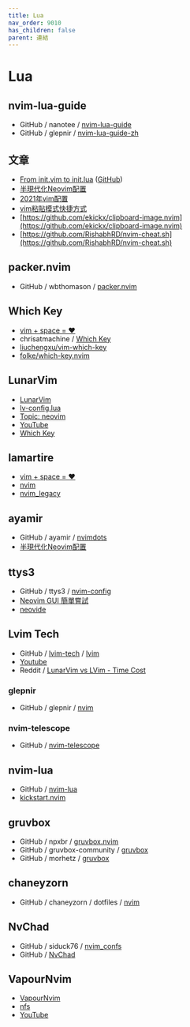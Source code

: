 ```yaml
---
title: Lua
nav_order: 9010
has_children: false
parent: 連結
---
```


# Lua

## nvim-lua-guide

* GitHub / nanotee / [nvim-lua-guide](https://github.com/nanotee/nvim-lua-guide)
* GitHub / glepnir / [nvim-lua-guide-zh](https://github.com/glepnir/nvim-lua-guide-zh)


## 文章

* [From init.vim to init.lua](https://teukka.tech/luanvim.html) ([GitHub](https://github.com/jamestthompson3/vimConfig))
* [半現代化Neovim配置](https://zhuanlan.zhihu.com/p/382092667)
* [2021年vim配置](https://zhuanlan.zhihu.com/p/348257414)
* [vim粘貼模式快捷方式](http://xstarcd.github.io/wiki/vim/vim-copy-paste.html)
* [https://github.com/ekickx/clipboard-image.nvim](https://github.com/ekickx/clipboard-image.nvim)
* [https://github.com/RishabhRD/nvim-cheat.sh](https://github.com/RishabhRD/nvim-cheat.sh)

## packer.nvim

* GitHub / wbthomason / [packer.nvim](https://github.com/wbthomason/packer.nvim)

## Which Key

* [vim + space = ❤️](https://dev.to/lamartire/vim-space-48bp)
* chrisatmachine / [Which Key](https://www.chrisatmachine.com/Neovim/15-which-key/)
* [liuchengxu/vim-which-key](https://github.com/liuchengxu/vim-which-key)
* [folke/which-key.nvim](https://github.com/folke/which-key.nvim)


## LunarVim

* [LunarVim](https://github.com/ChristianChiarulli/LunarVim)
* [lv-config.lua](https://github.com/ChristianChiarulli/lvim/blob/master/lv-config.lua)
* [Topic: neovim](https://www.chrisatmachine.com/neovim)
* [YouTube](https://www.youtube.com/c/ChrisAtMachine/videos)
* [Which Key](https://www.chrisatmachine.com/Neovim/15-which-key/)


## lamartire

* [vim + space = ❤️](https://dev.to/lamartire/vim-space-48bp)
* [nvim](https://github.com/lamartire/dotfiles/tree/master/.config/nvim)
* [nvim_legacy](https://github.com/lamartire/dotfiles/tree/master/.config/nvim_legacy)


## ayamir

* GitHub / ayamir / [nvimdots](https://github.com/ayamir/nvimdots)
* [半現代化Neovim配置](https://zhuanlan.zhihu.com/p/382092667)

## ttys3

* GitHub / ttys3 / [nvim-config](https://github.com/ttys3/nvim-config)
* [Neovim GUI 簡單嘗試](https://ttys3.dev/post/neovim-gui/)
* [neovide](https://github.com/neovide/neovide)


## Lvim Tech

* GitHub / [lvim-tech](https://github.com/lvim-tech/) / [lvim](https://github.com/lvim-tech/lvim)
* [Youtube](https://www.youtube.com/channel/UCSV5_UXKLl1JDZbQaYWuFKQ/videos)
* Reddit / [LunarVim vs LVim - Time Cost](https://www.reddit.com/r/neovim/comments/n599w7/lunarvim_vs_lvim_time_cost/)

### glepnir

* GitHub / glepnir / [nvim](https://github.com/glepnir/nvim)

### nvim-telescope

* GitHub / [nvim-telescope](https://github.com/nvim-telescope)


## nvim-lua

* GitHub / [nvim-lua](https://github.com/nvim-lua)
* [kickstart.nvim](https://github.com/nvim-lua/kickstart.nvim)


## gruvbox

* GitHub / npxbr / [gruvbox.nvim](https://github.com/npxbr/gruvbox.nvim)
* GitHub / gruvbox-community / [gruvbox](https://github.com/gruvbox-community/gruvbox)
* GitHub / morhetz / [gruvbox](https://github.com/morhetz/gruvbox)


## chaneyzorn

* GitHub / chaneyzorn / dotfiles / [nvim](https://github.com/chaneyzorn/dotfiles/tree/master/nvim/.config/nvim)


## NvChad

* GitHub / siduck76 / [nvim_confs](https://github.com/siduck76/dotfiles/tree/master/nvim_confs)
* GitHub / [NvChad](https://github.com/NvChad/NvChad)


## VapourNvim

* [VapourNvim](https://github.com/VapourNvim/VapourNvim)
* [nfs](https://github.com/hackorum/nfs)
* [YouTube](https://www.youtube.com/channel/UCIfWXqdiEvM8nBFAA594Kjw/videos)
